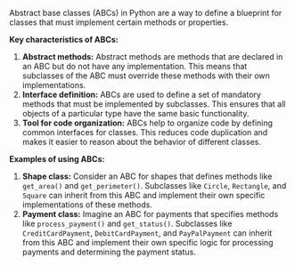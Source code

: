 
Abstract base classes (ABCs) in Python are a way to define a blueprint for classes that must implement certain methods or properties.

**Key characteristics of ABCs:**

1. **Abstract methods:** Abstract methods are methods that are declared in an ABC but do not have any implementation. This means that subclasses of the ABC must override these methods with their own implementations.
2. **Interface definition:** ABCs are used to define a set of mandatory methods that must be implemented by subclasses. This ensures that all objects of a particular type have the same basic functionality.
3. **Tool for code organization:** ABCs help to organize code by defining common interfaces for classes. This reduces code duplication and makes it easier to reason about the behavior of different classes.

**Examples of using ABCs:**

1. **Shape class:** Consider an ABC for shapes that defines methods like `get_area()` and `get_perimeter()`. Subclasses like `Circle`, `Rectangle`, and `Square` can inherit from this ABC and implement their own specific implementations of these methods.
2. **Payment class:** Imagine an ABC for payments that specifies methods like `process_payment()` and `get_status()`. Subclasses like `CreditCardPayment`, `DebitCardPayment`, and `PayPalPayment` can inherit from this ABC and implement their own specific logic for processing payments and determining the payment status.
